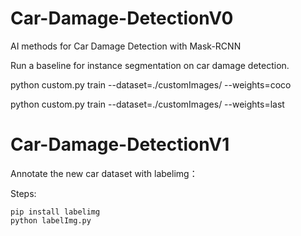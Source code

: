 # Car-Damage-DetectionV0
AI methods for Car Damage Detection with Mask-RCNN

Run a baseline for instance segmentation on car damage detection.

python custom.py train --dataset=./customImages/ --weights=coco

python custom.py train --dataset=./customImages/ --weights=last

# Car-Damage-DetectionV1
Annotate the new car dataset with labelimg：

Steps:

```
pip install labelimg
python labelImg.py
```


